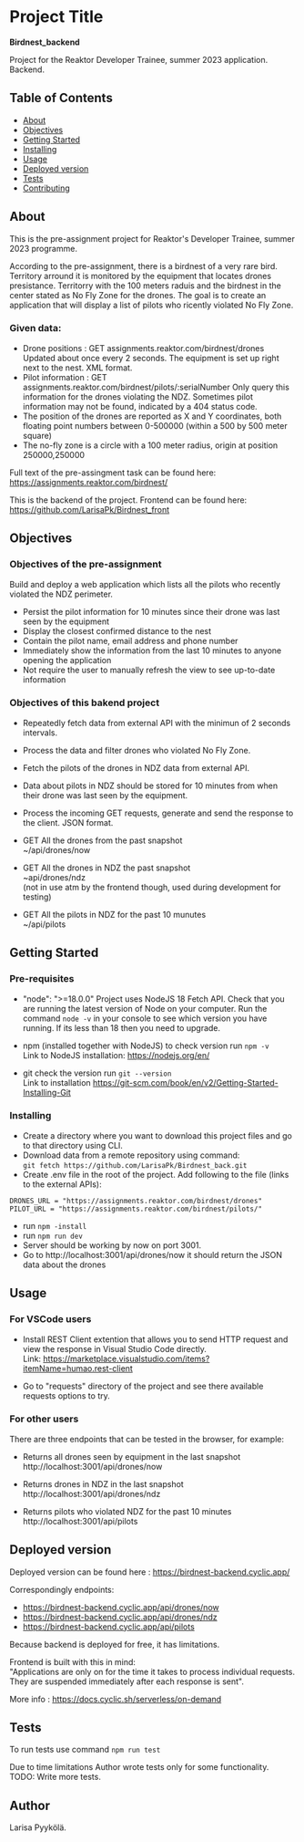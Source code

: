 # Project Title

**Birdnest_backend**

Project for the Reaktor Developer Trainee, summer 2023 application. Backend.

## Table of Contents

- [About](#about)
- [Objectives](#objectives)
- [Getting Started](#getting_started)
- [Installing](#installing)
- [Usage](#usage)
- [Deployed version](#deployed)
- [Tests](#tests)
- [Contributing](#contributing)

## About

This is the pre-assignment project for Reaktor's Developer Trainee, summer 2023 programme.

According to the pre-assignment, there is a birdnest of a very rare bird. Territory arround it is monitored by the equipment that locates drones presistance. Territorry with the 100 meters raduis and the birdnest in the center stated as No Fly Zone for the drones. The goal is to create an application that will display a list of pilots who ricently violated No Fly Zone.

### Given data:

- Drone positions : GET assignments.reaktor.com/birdnest/drones
  Updated about once every 2 seconds. The equipment is set up right next to the nest. XML format.
- Pilot information : GET assignments.reaktor.com/birdnest/pilots/:serialNumber
  Only query this information for the drones violating the NDZ. Sometimes pilot information may not be found, indicated by a 404 status code.
- The position of the drones are reported as X and Y coordinates, both floating point numbers between 0-500000 (within a 500 by 500 meter square)
- The no-fly zone is a circle with a 100 meter radius, origin at position 250000,250000

Full text of the pre-assingment task can be found here: https://assignments.reaktor.com/birdnest/

This is the backend of the project.
Frontend can be found here: https://github.com/LarisaPk/Birdnest_front

## Objectives

### Objectives of the pre-assignment

Build and deploy a web application which lists all the pilots who recently violated the NDZ perimeter.

- Persist the pilot information for 10 minutes since their drone was last seen by the equipment
- Display the closest confirmed distance to the nest
- Contain the pilot name, email address and phone number
- Immediately show the information from the last 10 minutes to anyone opening the application
- Not require the user to manually refresh the view to see up-to-date information

### Objectives of this bakend project

- Repeatedly fetch data from external API with the minimun of 2 seconds intervals.
- Process the data and filter drones who violated No Fly Zone.
- Fetch the pilots of the drones in NDZ data from external API.
- Data about pilots in NDZ should be stored for 10 minutes from when their drone was last seen by the equipment.
- Process the incoming GET requests, generate and send the response to the client. JSON format.

- GET All the drones from the past snapshot<br />
  ~/api/drones/now

- GET All the drones in NDZ the past snapshot<br />
  ~api/drones/ndz<br />
  (not in use atm by the frontend though, used during development for testing)

- GET All the pilots in NDZ for the past 10 munutes<br />
  ~/api/pilots

## Getting Started

### Pre-requisites

- "node": ">=18.0.0"
  Project uses NodeJS 18 Fetch API.
  Check that you are running the latest version of Node on your computer. Run the command `node -v` in your console to see which version you have running. If its less than 18 then you need to upgrade.

- npm (installed together with NodeJS) to check version run `npm -v`<br />
  Link to NodeJS installation: https://nodejs.org/en/

- git
  check the version run `git --version`<br />
  Link to installation
  https://git-scm.com/book/en/v2/Getting-Started-Installing-Git

### Installing

- Create a directory where you want to download this project files and go to that directory using CLI.
- Download data from a remote repository using command:<br /> `git fetch https://github.com/LarisaPk/Birdnest_back.git`
- Create .env file in the root of the project. Add following to the file (links to the external APIs):

```
DRONES_URL = "https://assignments.reaktor.com/birdnest/drones"
PILOT_URL = "https://assignments.reaktor.com/birdnest/pilots/"
```

- run `npm -install`
- run `npm run dev`
- Server should be working by now on port 3001.
- Go to http://localhost:3001/api/drones/now it should return the JSON data about the drones

## Usage

### For VSCode users

- Install REST Client extention that allows you to send HTTP request and view the response in Visual Studio Code directly.<br />
  Link: https://marketplace.visualstudio.com/items?itemName=humao.rest-client

- Go to "requests" directory of the project and see there available requests options to try.

### For other users

There are three endpoints that can be tested in the browser, for example:

- Returns all drones seen by equipment in the last snapshot<br />
  http://localhost:3001/api/drones/now

- Returns drones in NDZ in the last snapshot<br />
  http://localhost:3001/api/drones/ndz

- Returns pilots who violated NDZ for the past 10 minutes<br />
  http://localhost:3001/api/pilots

## Deployed version

Deployed version can be found here : https://birdnest-backend.cyclic.app/<br />

Correspondingly endpoints:

- https://birdnest-backend.cyclic.app/api/drones/now
- https://birdnest-backend.cyclic.app/api/drones/ndz
- https://birdnest-backend.cyclic.app/api/pilots

Because backend is deployed for free, it has limitations.

Frontend is built with this in mind:<br />
"Applications are only on for the time it takes to process individual requests. They are suspended immediately after each response is sent".<br />

More info : https://docs.cyclic.sh/serverless/on-demand

## Tests

To run tests use command `npm run test`<br />

Due to time limitations Author wrote tests only for some functionality.<br />
TODO: Write more tests.

## Author

Larisa Pyykölä.
